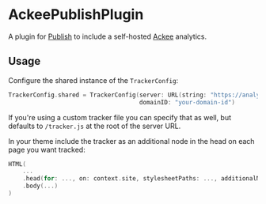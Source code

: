 # AckeePublishPlugin

A plugin for [Publish](https://github.com/JohnSundell/Publish) to include a self-hosted [Ackee](https://ackee.electerious.com) analytics.

## Usage

Configure the shared instance of the `TrackerConfig`:

```swift
TrackerConfig.shared = TrackerConfig(server: URL(string: "https://analytics.example.com")!,
                                     domainID: "your-domain-id")
```

If you're using a custom tracker file you can specify that as well, but defaults to `/tracker.js` at the root of the server URL. 

In your theme include the tracker as an additional node in the head on each page you want tracked:

```swift
HTML(
    ...
    .head(for: ..., on: context.site, stylesheetPaths: ..., additionalNode: .ackeeTracker()),
    .body(...)
)
```
